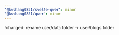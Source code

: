 ```yaml
---
'@kwchang0831/svelte-qwer': minor
'@kwchang0831/qwer': minor
---
```


!changed: rename user/data folder -> user/blogs folder
